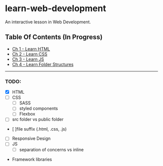 # learn-web-development
An interactive lesson in Web Development.

## Table Of Contents (In Progress)
- [Ch 1     - Learn HTML](https://github.com/Havimaki/learn-web-development/tree/1-html)
- [Ch 2     - Learn CSS](https://github.com/Havimaki/learn-web-development/tree/2-css)
- [Ch 3     - Learn JS](https://github.com/Havimaki/learn-web-development/tree/3-js)
- [Ch 4     - Learn Folder Structures](https://github.com/Havimaki/learn-web-development/tree/4-file-structure)

---

### TODO:
- [x] HTML
- [ ] CSS
  - [ ] SASS
  - [ ] styled components
  - [ ] Flexbox
- [ ] src folder vs public folder
- [ ]file suffix (.html, .css, .js)
- [ ] Responsive Design  
- [ ] JS
  - [ ] separation of concerns vs inline
- Framework libraries
